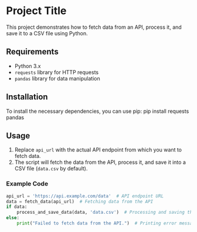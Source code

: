# Project Title

This project demonstrates how to fetch data from an API, process it, and save it to a CSV file using Python.

## Requirements

- Python 3.x
- `requests` library for HTTP requests
- `pandas` library for data manipulation

## Installation

To install the necessary dependencies, you can use pip:
pip install requests pandas

## Usage

1. Replace `api_url` with the actual API endpoint from which you want to fetch data.
2. The script will fetch the data from the API, process it, and save it into a CSV file (`data.csv` by default).

### Example Code

```python
api_url = 'https://api.example.com/data'  # API endpoint URL
data = fetch_data(api_url)  # Fetching data from the API
if data:
    process_and_save_data(data, 'data.csv')  # Processing and saving the data to a CSV file
else:
    print("Failed to fetch data from the API.")  # Printing error message if data is not fetched
